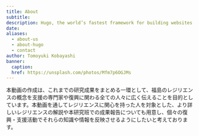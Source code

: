 ```yaml
---
title: About
subtitle: 
description: Hugo, the world’s fastest framework for building websites
date: 
aliases:
  - about-us
  - about-hugo
  - contact
author: Tomoyuki Kobayashi
banner:
  caption: 
  href: https://unsplash.com/photos/Mfm7p6OGJMs
---
```


本動画の作成は、これまでの研究成果をまとめる一環として、福島のレジリエンスの概念を支援の専門家や復興に関わる全ての人々に広く伝えることを目的としています。本動画を通してレジリエンスに関心を持った人を対象とした、より詳しいレジリエンスの解説や本研究班での成果報告についても用意し、個々の復興・支援活動でそれらの知識や情報を反映させるようにしたいと考えております。

